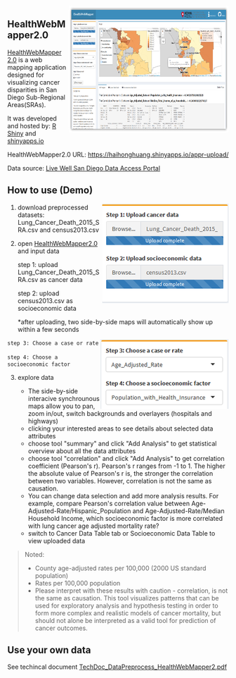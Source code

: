<img src="imgs/HealthWebMapper2.png" width=364 height=288 align="right"/>

## HealthWebMapper2.0

[HealthWebMapper 2.0](https://haihonghuang.shinyapps.io/appr-upload/) is a web mapping application designed for visualizing cancer disparities in San Diego Sub-Regional Areas(SRAs). 

It was developed and hosted by: [R Shiny](https://shiny.rstudio.com/) and [shinyapps.io](https://www.shinyapps.io/)

HealthWebMapper2.0 URL: https://haihonghuang.shinyapps.io/appr-upload/

Data source: [Live Well San Diego Data Access Portal](https://data.livewellsd.org/)

## How to use (Demo)

<img src="imgs/upload-panel.png" align="right"/>
   
1. download preprocessed datasets: Lung_Cancer_Death_2015_SRA.csv and census2013.csv

2. open [HealthWebMapper2.0](https://haihonghuang.shinyapps.io/appr-upload/) and input data
      
    step 1: upload Lung_Cancer_Death_2015_SRA.csv as cancer data
    
    step 2: upload census2013.csv as socioeconomic data

    *after uploading, two side-by-side maps will automatically show up within a few seconds

<img src="imgs/selection panel.png" align="right"/>     
    
    step 3: Choose a case or rate
    
    step 4: Choose a socioeconomic factor

3. explore data

   * The side-by-side interacive synchrounous maps allow you to pan, zoom in/out, switch backgrounds and overlayers (hospitals and highways)
   * clicking your interested areas to see details about selected data attributes 
   * choose tool "summary" and click "Add Analysis" to get statistical overview about all the data attributes
   * choose tool "correlation" and click "Add Analysis" to get correlation coefficient (Pearson's r). Pearson's r ranges from -1 to 1. The higher the absolute value of Pearson's r is, the stronger the correlation between two variables. However, correlation is not the same as causation.
   * You can change data selection and add more analysis results. For example, compare Pearson's correlation value between Age-Adjusted-Rate/Hispanic_Population and Age-Adjusted-Rate/Median Household Income, which socioeconomic factor is more correlated with lung cancer age adjusted mortality rate?
   * switch to Cancer Data Table tab or Socioeconomic Data Table to view uploaded data

> Noted:
>* County age-adjusted rates per 100,000 (2000 US standard population)    
>* Rates per 100,000 population
>* Please interpret with these results with caution - correlation, is not the same as causation. This tool visualizes patterns that can be used for exploratory analysis and hypothesis testing in order to form more complex and realistic models of cancer mortality, but should not alone be interpreted as a valid tool for prediction of cancer outcomes.

## Use your own data

See techincal document [TechDoc_DataPreprocess_HealthWebMapper2.pdf]()
